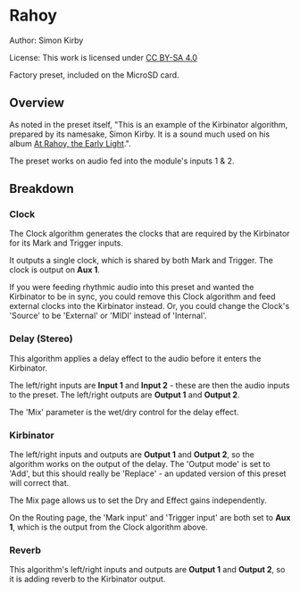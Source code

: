 # Rahoy
Author: Simon Kirby

License: This work is licensed under [CC BY-SA 4.0](https://creativecommons.org/licenses/by-sa/4.0/?ref=chooser-v1) 

Factory preset, included on the MicroSD card.

## Overview
As noted in the preset itself, "This is an example of the Kirbinator algorithm, prepared by its namesake, Simon Kirby. It is a sound much used on his album [At Rahoy, the Early Light](https://simonkirby.bandcamp.com/album/at-rahoy-the-early-light).".

The preset works on audio fed into the module's inputs 1 & 2.

## Breakdown

### Clock
The Clock algorithm generates the clocks that are required by the Kirbinator for its Mark and Trigger inputs.

It outputs a single clock, which is shared by both Mark and Trigger. The clock is output on **Aux 1**.

If you were feeding rhythmic audio into this preset and wanted the Kirbinator to be in sync, you could remove this Clock algorithm and feed external clocks into the Kirbinator instead. Or, you could change the Clock's 'Source' to be 'External' or 'MIDI' instead of 'Internal'.

### Delay (Stereo)
This algorithm applies a delay effect to the audio before it enters the Kirbinator.

The left/right inputs are **Input 1** and **Input 2** - these are then the audio inputs to the preset. The left/right outputs are **Output 1** and **Output 2**.

The 'Mix' parameter is the wet/dry control for the delay effect.

### Kirbinator
The left/right inputs and outputs are **Output 1** and **Output 2**, so the algorithm works on the output of the delay. The 'Output mode' is set to 'Add', but this should really be 'Replace' - an updated version of this preset will correct that.

The Mix page allows us to set the Dry and Effect gains independently.

On the Routing page, the 'Mark input' and 'Trigger input' are both set to **Aux 1**, which is the output from the Clock algorithm above.

### Reverb
This algorithm's left/right inputs and outputs are **Output 1** and **Output 2**, so it is adding reverb to the Kirbinator output. 
